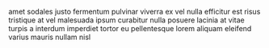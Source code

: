 amet sodales justo fermentum pulvinar viverra ex vel nulla efficitur est risus
tristique at vel malesuada ipsum curabitur nulla posuere lacinia at vitae
turpis a interdum imperdiet tortor eu pellentesque lorem aliquam eleifend
varius mauris nullam nisl